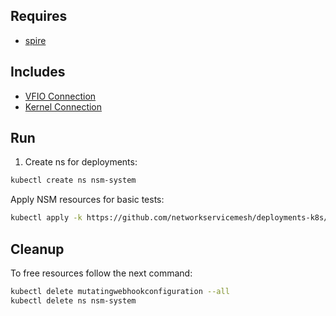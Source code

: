 ## Requires

- [spire](../spire)

## Includes

- [VFIO Connection](../use-cases/Vfio2Noop)
- [Kernel Connection](../use-cases/SriovKernel2Noop)

## Run

1. Create ns for deployments:
```bash
kubectl create ns nsm-system
```

Apply NSM resources for basic tests:
```bash
kubectl apply -k https://github.com/networkservicemesh/deployments-k8s/examples/sriov?ref=f2ad4dd1f8185a1605e2c441016b72312cba133e
```

## Cleanup

To free resources follow the next command:
```bash
kubectl delete mutatingwebhookconfiguration --all
kubectl delete ns nsm-system
```
